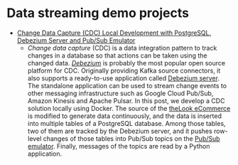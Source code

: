 # Data streaming demo projects

- [Change Data Capture (CDC) Local Development with PostgreSQL, Debezium Server and Pub/Sub Emulator](https://jaehyeon.me/blog/2024-11-07-cdc-local-dev)
  - _Change data capture_ (CDC) is a data integration pattern to track changes in a database so that actions can be taken using the changed data. [_Debezium_](https://debezium.io/) is probably the most popular open source platform for CDC. Originally providing Kafka source connectors, it also supports a ready-to-use application called [Debezium server](https://debezium.io/documentation/reference/stable/operations/debezium-server.html). The standalone application can be used to stream change events to other messaging infrastructure such as Google Cloud Pub/Sub, Amazon Kinesis and Apache Pulsar. In this post, we develop a CDC solution locally using Docker. The source of the [theLook eCommerce](https://console.cloud.google.com/marketplace/product/bigquery-public-data/thelook-ecommerce) is modified to generate data continuously, and the data is inserted into multiple tables of a PostgreSQL database. Among those tables, two of them are tracked by the Debezium server, and it pushes row-level changes of those tables into Pub/Sub topics on the [Pub/Sub emulator](https://cloud.google.com/pubsub/docs/emulator). Finally, messages of the topics are read by a Python application.
